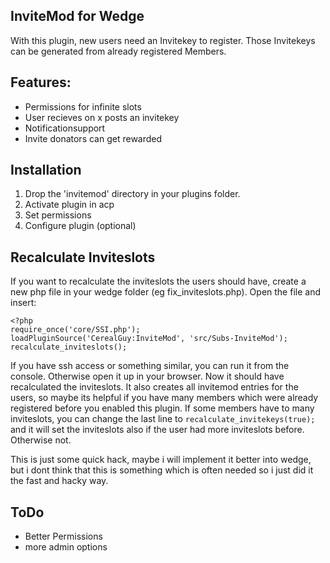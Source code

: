InviteMod for Wedge
-------------------

With this plugin, new users need an Invitekey to register.
Those Invitekeys can be generated from already registered Members.


Features:
---------
 - Permissions for infinite slots
 - User recieves on x posts an invitekey
 - Notificationsupport
 - Invite donators can get rewarded


Installation
------------

1. Drop the 'invitemod' directory in your plugins folder.
2. Activate plugin in acp
3. Set permissions
4. Configure plugin (optional)

Recalculate Inviteslots
----------------------

If you want to recalculate the inviteslots the users should have,
create a new php file in your wedge folder (eg fix_inviteslots.php).
Open the file and insert:
```
<?php
require_once('core/SSI.php');
loadPluginSource('CerealGuy:InviteMod', 'src/Subs-InviteMod');
recalculate_inviteslots();
```

If you have ssh access or something similar, you can run it from the console.
Otherwise open it up in your browser. Now it should have recalculated the inviteslots.
It also creates all invitemod entries for the users, so maybe its helpful if you have
many members which were already registered before you enabled this plugin.
If some members have to many inviteslots, you can change the last line to
`recalculate_invitekeys(true);` and it will set the inviteslots also if the user had
more inviteslots before. Otherwise not.

This is just some quick hack, maybe i will implement it better into wedge, but i dont
think that this is something which is often needed so i just did it the fast and hacky
way.

ToDo
----

- Better Permissions
- more admin options
